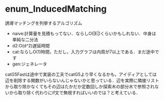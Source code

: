# enum_InducedMatching
誘導マッチングを列挙するアルゴリズム

* naive:計算量を見積もってない．ならしO(|E|)くらいかもしれない．中身は単純な二分法
* d2:O(d^2)遅延時間 
* cat:ならしO(1)時間，ただし，入力グラフは内周が7以上である．まだ途中です
* gen:ジェネレータ

catG5Fastは途中で実装の工夫でcatG5より早くなるかも，アイディアとしては辺を削除する関数がいらないんじゃないかと思っている．辺を実際に隣接リストから取り除かなくてもその辺はたかだか定数回しか探索木の部分木で参照されないから取り除く代わりにif文で無視すればいいのでは？と考えている．
